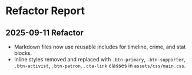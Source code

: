 # Refactor Report

## 2025-09-11 Refactor

- Markdown files now use reusable includes for timeline, crime, and stat blocks.
- Inline styles removed and replaced with `.btn-primary`, `.btn-supporter`, `.btn-activist`, `.btn-patron`, `.cta-link` classes in `assets/css/main.css`.
